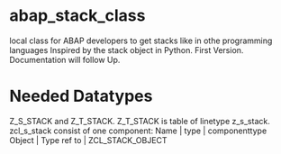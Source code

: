 # abap_stack_class
local class for ABAP developers to get stacks like in othe programming languages
Inspired by the stack object in Python.
First Version. Documentation will follow Up.

# Needed Datatypes
Z_S_STACK and Z_T_STACK.
Z_T_STACK is table of linetype z_s_stack.
zcl_s_stack consist of one component:
Name   |   type      |  componenttype
Object | Type ref to |  ZCL_STACK_OBJECT
